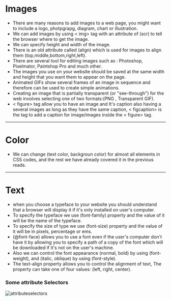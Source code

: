 # Images 
* There are many reasons to add images to a web page, you might want to include a logo, photpgrapg, diagram, chart or illustration.
* We can add images by using < img> tag with an attribute of (scr) to tell the browser where to get the image.
* We can specify height and width of the image.
* There is an old attribute called (align) which is used for images to align them (top,middle,bottom,right,left).
* There are several tool for editing images such as : Photoshop, Pixelmator, Paintshop Pro and much other.
* The images you use on your website should be saved at the same width and height that you want them to appear on the page.
* Animated GIFs show several frames of an image in sequence and therefore can be used to create simple animations.
* Creating an image that is partially transparent (or "see-through") for the web involves selecting one of two formats:(PNG , Transparent GIF).
* < figure> tag allow you to have an image and It's caption also having a several images as long as they have the same caption, < figcaption> is the tag to add a caption for image/images inside the < figure> tag.
 <hr>
 
 # Color
 * We can change (text color, backgroun color) for almost all elements in CSS codes, and the rest we have already covered it in the previous reads.
 <hr>

# Text
* when you choose a typeface to your website you should understand that a browser will display it if it's only installed on user's computer.
* To specify the typeface we use (font-family) property and the value of it will be the name of the typeface.
* To specify the size of type we use (font-size) property and the value of it will be in pixels, percentage or ems.
 * (@font-face) allows you to use a font even if the user's computer don't have it by allowing you to specify a path of a copy of the font which will be downloaded if it's not on the user's machine.
 * Also we can control the font appearance (normal, bold) by using (font-weight), and (italic, oblique) by using (font-style).
 * The text-align property allows you to control the alignment of text, The property can take one of four values: (left, right, center).
 ### Some attribute Selectors
![attributeselectors](https://serving.photos.photobox.com/60913022b53826cd34638c6e83cbd979656d493bffc38ee6d343de8d5aaf51bfdaca0003.jpg)
